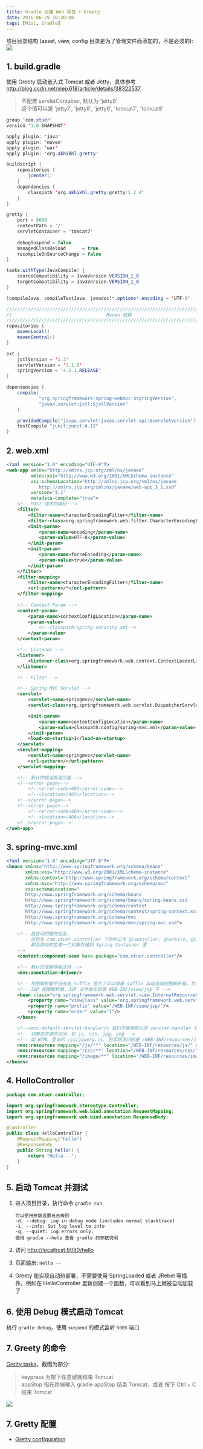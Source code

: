 ```yaml
---
title: Gradle 创建 Web 项目 + Greety
date: 2016-06-29 10:30:08
tags: [Misc, Gradle]
---
```


项目目录结构 (asset, view, config 目录是为了管理文件而添加的，不是必须的):  
![](/img/misc/Gradle-Web.png)

<!--more-->

## 1. build.gradle

使用 Greety 启动嵌入式 Tomcat 或者 Jetty，具体参考
<http://blog.csdn.net/xiejx618/article/details/38322537>

> 不配置 servletContainer, 默认为 'jetty9'  
> 这个值可以是 'jetty7', 'jetty8', 'jetty9', 'tomcat7', 'tomcat8'

```java
group 'com.xtuer'
version '1.0-SNAPSHOT'

apply plugin: 'java'
apply plugin: 'maven'
apply plugin: 'war'
apply plugin: 'org.akhikhl.gretty'

buildscript {
    repositories {
        jcenter()
    }
    dependencies {
        classpath 'org.akhikhl.gretty:gretty:1.2.4'
    }
}

gretty {
    port = 8080
    contextPath = '/'
    servletContainer = 'tomcat7'
    
    debugSuspend = false
    managedClassReload      = true
    recompileOnSourceChange = false
}

tasks.withType(JavaCompile) {
    sourceCompatibility = JavaVersion.VERSION_1_8
    targetCompatibility = JavaVersion.VERSION_1_8
}

[compileJava, compileTestJava, javadoc]*.options*.encoding = 'UTF-8'

////////////////////////////////////////////////////////////////////////////////
//                                   Maven 依赖                               //
////////////////////////////////////////////////////////////////////////////////
repositories {
    mavenLocal()
    mavenCentral()
}

ext {
    jstlVersion = '1.2'
    servletVersion = '3.1.0'
    springVersion = '4.1.1.RELEASE'
}

dependencies {
    compile(
            "org.springframework:spring-webmvc:$springVersion",
            "javax.servlet:jstl:$jstlVersion"
    )

    providedCompile("javax.servlet:javax.servlet-api:$servletVersion")
    testCompile "junit:junit:4.12"
}
```

## 2. web.xml
```xml
<?xml version="1.0" encoding="UTF-8"?>
<web-app xmlns="http://xmlns.jcp.org/xml/ns/javaee"
         xmlns:xsi="http://www.w3.org/2001/XMLSchema-instance"
         xsi:schemaLocation="http://xmlns.jcp.org/xml/ns/javaee
            http://xmlns.jcp.org/xml/ns/javaee/web-app_3_1.xsd"
         version="3.1"
         metadata-complete="true">
    <!-- POST 请求的编码 -->
    <filter>
        <filter-name>characterEncodingFilter</filter-name>
        <filter-class>org.springframework.web.filter.CharacterEncodingFilter</filter-class>
        <init-param>
            <param-name>encoding</param-name>
            <param-value>UTF-8</param-value>
        </init-param>
        <init-param>
            <param-name>forceEncoding</param-name>
            <param-value>true</param-value>
        </init-param>
    </filter>
    <filter-mapping>
        <filter-name>characterEncodingFilter</filter-name>
        <url-pattern>/*</url-pattern>
    </filter-mapping>
    
    <!-- Context Param -->
    <context-param>
        <param-name>contextConfigLocation</param-name>
        <param-value>
            <!--classpath:spring-security.xml-->
        </param-value>
    </context-param>

    <!-- Listener -->
    <listener>
        <listener-class>org.springframework.web.context.ContextLoaderListener</listener-class>
    </listener>

    <!-- Filter -->

    <!-- Spring MVC Servlet -->
    <servlet>
        <servlet-name>springmvc</servlet-name>
        <servlet-class>org.springframework.web.servlet.DispatcherServlet</servlet-class>

        <init-param>
            <param-name>contextConfigLocation</param-name>
            <param-value>classpath:config/spring-mvc.xml</param-value>
        </init-param>
        <load-on-startup>1</load-on-startup>
    </servlet>
    <servlet-mapping>
        <servlet-name>springmvc</servlet-name>
        <url-pattern>/</url-pattern>
    </servlet-mapping>

    <!-- 默认的错误处理页面 -->
    <!--<error-page>-->
        <!--<error-code>403</error-code>-->
        <!--<location>/403</location>-->
    <!--</error-page>-->
    <!--<error-page>-->
        <!--<error-code>404</error-code>-->
        <!--<location>/404</location>-->
    <!--</error-page>-->
</web-app>
```

## 3. spring-mvc.xml
```xml
<?xml version="1.0" encoding="UTF-8"?>
<beans xmlns="http://www.springframework.org/schema/beans"
       xmlns:xsi="http://www.w3.org/2001/XMLSchema-instance"
       xmlns:context="http://www.springframework.org/schema/context"
       xmlns:mvc="http://www.springframework.org/schema/mvc"
       xsi:schemaLocation="
       http://www.springframework.org/schema/beans
       http://www.springframework.org/schema/beans/spring-beans.xsd
       http://www.springframework.org/schema/context
       http://www.springframework.org/schema/context/spring-context.xsd
       http://www.springframework.org/schema/mvc
       http://www.springframework.org/schema/mvc/spring-mvc.xsd">

    <!-- ⾃自动扫描的包名:
         在包名 com.xtuer.controller 下的标记为 @Controller, @Service, @Component 的类
         都会⾃动的生成一个对象存储到 Spring Container ⾥
    -->
    <context:component-scan base-package="com.xtuer.controller"/>

    <!-- 默认的注解映射支持 -->
    <mvc:annotation-driven/>

    <!-- 视图解析器中没有⽤ suffix 是为了可以根据 suffix ⾃动选择视图解析器，为了同时支持多种视图解析器 -->
    <!-- JSP 视图解析器，JSP 文件放在目录 WEB-INF/view/jsp 下 -->
    <bean class="org.springframework.web.servlet.view.InternalResourceViewResolver">
        <property name="viewClass" value="org.springframework.web.servlet.view.JstlView"/>
        <property name="prefix" value="/WEB-INF/view/jsp/"/>
        <property name="order" value="1"/>
    </bean>

    <!--<mvc:default-servlet-handler/> 我们不使用默认的 servlet-handler 处理资源访问 -->
    <!-- 对静态资源的访问，如 js, css, jpg, png -->
    <!-- 如 HTML 里访问 /js/jquery.js, 则实际访问的是 /WEB-INF/resources/js/jquery.js -->
    <mvc:resources mapping="/js/**" location="/WEB-INF/resources/js/" cache-period="31556926"/>
    <mvc:resources mapping="/css/**" location="/WEB-INF/resources/css/" cache-period="31556926"/>
    <mvc:resources mapping="/image/**" location="/WEB-INF/resources/image/" cache-period="31556926"/>
</beans>
```

## 4. HelloController
```java
package com.xtuer.controller;

import org.springframework.stereotype.Controller;
import org.springframework.web.bind.annotation.RequestMapping;
import org.springframework.web.bind.annotation.ResponseBody;

@Controller
public class HelloController {
    @RequestMapping("hello")
    @ResponseBody
    public String hello() {
        return "Hello --";
    }
}
```



## 5. 启动 Tomcat 并测试
1. 进入项目目录，执行命令 `gradle run`

    ```
    可以使用参数设置日志级别
    -d, --debug: Log in debug mode (includes normal stacktrace)
    -i, --info: Set log level to info
    -q, --quiet: Log errors only.
    使用 gradle --help 查看 gradle 的参数说明
    ```
2. 访问 <http://localhost:8080/hello>
3. 页面输出: `Hello --`
4. Greety 能实现自动热部署，不需要使用 SpringLoaded 或者 JRebel 等插件。例如在 HelloController 里新创建一个函数，可以看到马上就被自动加载了

## 6. 使用 Debug 模式启动 Tomcat
执行 `gradle debug`，使用 `suspend` 的模式监听 `5005` 端口

## 7. Greety 的命令
[Gretty tasks](http://webcache.googleusercontent.com/search?q=cache:oswRB8fKZCoJ:akhikhl.github.io/gretty-doc/Gretty-tasks+&cd=1&hl=de&ct=clnk&gl=us)，截图为部分:

> keypress 为按下任意键就结束 Tomcat  
> appStop 指在终端输入 gradle appStop 结束 Tomcat，或者 按下 Ctrl + C 结束 Tomcat

![](/img/misc/Greety-Commands.png)

## 7. Gretty 配置
* [Gretty configuration](http://akhikhl.github.io/gretty-doc/Gretty-configuration.html)
